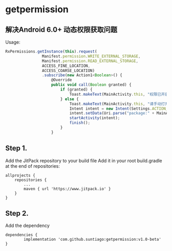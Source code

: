 
# getpermission
## 解决Android 6.0+ 动态权限获取问题
Usage:
```javascript
RxPermissions.getInstance(this).request(
                Manifest.permission.WRITE_EXTERNAL_STORAGE,
                Manifest.permission.READ_EXTERNAL_STORAGE,
                ACCESS_FINE_LOCATION,
                ACCESS_COARSE_LOCATION)
                .subscribe(new Action1<Boolean>() {
                    @Override
                    public void call(Boolean granted) {
                        if (granted) {
                            Toast.makeText(MainActivity.this, "权限已开启！", Toast.LENGTH_SHORT).show();
                        } else {
                            Toast.makeText(MainActivity.this, "请手动打开权限！", Toast.LENGTH_SHORT).show();
                            Intent intent = new Intent(Settings.ACTION_APPLICATION_DETAILS_SETTINGS);
                            intent.setData(Uri.parse("package:" + MainActivity.this.getPackageName()));
                            startActivity(intent);
                            finish();
                        }
                    }
```
## Step 1. 
Add the JitPack repository to your build file
Add it in your root build.gradle at the end of repositories:

	allprojects {
		repositories {
			...
			maven { url 'https://www.jitpack.io' }
		}
	}
## Step 2. 
Add the dependency

	dependencies {
	        implementation 'com.github.suntiago:getpermission:v1.0-beta'
	}

